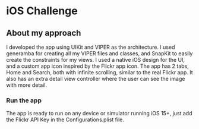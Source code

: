 # iOS Challenge

## About my approach
I developed the app using UIKit and VIPER as the architecture. I used generamba for creating all my VIPER files and classes, and SnapKit to easily create the constraints for my views. 
I used a native iOS design for the UI, and a custom app icon inspired by the Flickr app icon. The app has 2 tabs, Home and Search, both with infinite scrolling, similar to the real Flickr app. It also has an extra detail view controller where the user can see the image with more detail. 

### Run the app
The app is ready to run on any device or simulator running iOS 15+, just add the Flickr API Key in the Configurations.plist file.

